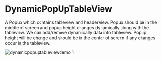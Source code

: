 
# DynamicPopUpTableView
A Popup which contains tableview and headerView. Popup should be in the middle of screen and popup height changes dynamically along with the tableview. 
We can add/remove dynamically data into tableview. Popup height will be change and should be in the center of screen if any changes occur in the tableview. 


![dynamicpopuptableviewdemo 1](https://user-images.githubusercontent.com/30461174/35861149-af6bf948-0b6c-11e8-87c3-d0248fc6e4c4.gif)
